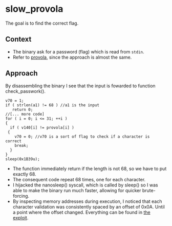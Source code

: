 # slow_provola
The goal is to find the correct flag.

## Context
- The binary ask for a password (flag) which is read from `stdin`.
- Refer to [provola](../provola), since the approach is almost the same.

## Approach
By disassembling the binary I see that the input is fowarded to function check_passwork(). 
```{c}
v70 = 1;
if ( strlen(a1) != 68 ) //a1 is the input
   return 0;
//[... more code]
for ( i = 0; i <= 31; ++i )
{
  if ( v140[i] != provola[i] )
 {
    v70 = 0; //v70 is a sort of flag to check if a character is correct
    break;
  }
}
sleep(0x1B39u);
```
- The function immediately return if the length is not 68, so we have to put exactly 68.
- The consequent code repeat 68 times, one for each character.
- I hijacked the nanosleep() syscall, which is called by sleep() so I was able to make the binary run much faster, allowing for quicker brute-forcing.
- By inspecting memory addresses during execution, I noticed that each character validation was consistently spaced by an offset of 0x0A. Until a point where the offset changed. Everything can be found in [the exploit](./exploit.py).
